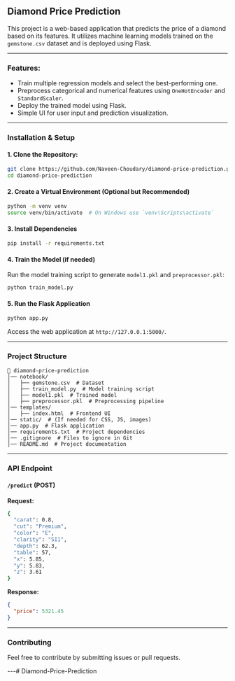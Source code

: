## Diamond Price Prediction

This project is a web-based application that predicts the price of a diamond based on its features. It utilizes machine learning models trained on the `gemstone.csv` dataset and is deployed using Flask.

---

### Features:
- Train multiple regression models and select the best-performing one.
- Preprocess categorical and numerical features using `OneHotEncoder` and `StandardScaler`.
- Deploy the trained model using Flask.
- Simple UI for user input and prediction visualization.

---

### Installation & Setup

#### 1. Clone the Repository:
```sh
git clone https://github.com/Naveen-Choudary/diamond-price-prediction.git
cd diamond-price-prediction
```

#### 2. Create a Virtual Environment (Optional but Recommended)
```sh
python -m venv venv
source venv/bin/activate  # On Windows use `venv\Scripts\activate`
```

#### 3. Install Dependencies
```sh
pip install -r requirements.txt
```

#### 4. Train the Model (if needed)
Run the model training script to generate `model1.pkl` and `preprocessor.pkl`:
```sh
python train_model.py
```

#### 5. Run the Flask Application
```sh
python app.py
```
Access the web application at `http://127.0.0.1:5000/`.

---

### Project Structure
```
📂 diamond-price-prediction
│── notebook/
│   ├── gemstone.csv  # Dataset
│   ├── train_model.py  # Model training script
│   ├── model1.pkl  # Trained model
│   ├── preprocessor.pkl  # Preprocessing pipeline
│── templates/
│   ├── index.html  # Frontend UI
│── static/  # (If needed for CSS, JS, images)
│── app.py  # Flask application
│── requirements.txt  # Project dependencies
│── .gitignore  # Files to ignore in Git
│── README.md  # Project documentation
```

---

### API Endpoint

#### `/predict` (POST)
**Request:**
```sh
{
  "carat": 0.8,
  "cut": "Premium",
  "color": "E",
  "clarity": "SI1",
  "depth": 62.3,
  "table": 57,
  "x": 5.85,
  "y": 5.83,
  "z": 3.61
}
```

**Response:**
```json
{
  "price": 5321.45
}
```

---

### Contributing
Feel free to contribute by submitting issues or pull requests.

---#   D i a m o n d - P r i c e - P r e d i c t i o n  
 